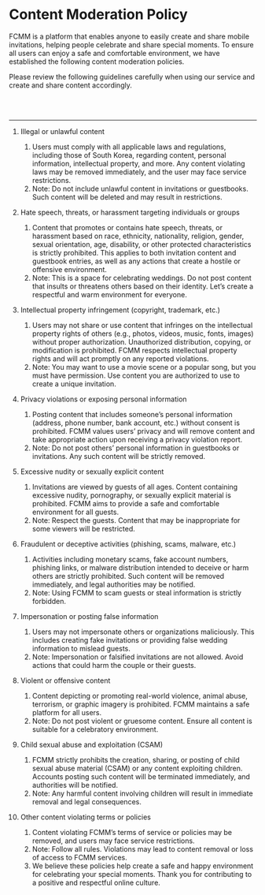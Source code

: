 # Content Moderation Policy

FCMM is a platform that enables anyone to easily create and share mobile invitations, helping people celebrate and share special moments. To ensure all users can enjoy a safe and comfortable environment, we have established the following content moderation policies.

Please review the following guidelines carefully when using our service and create and share content accordingly.

<br><br>

---

1. Illegal or unlawful content

   1. Users must comply with all applicable laws and regulations, including those of South Korea, regarding content, personal information, intellectual property, and more. Any content violating laws may be removed immediately, and the user may face service restrictions.
   2. Note: Do not include unlawful content in invitations or guestbooks. Such content will be deleted and may result in restrictions.

1. Hate speech, threats, or harassment targeting individuals or groups

   1. Content that promotes or contains hate speech, threats, or harassment based on race, ethnicity, nationality, religion, gender, sexual orientation, age, disability, or other protected characteristics is strictly prohibited. This applies to both invitation content and guestbook entries, as well as any actions that create a hostile or offensive environment.
   2. Note: This is a space for celebrating weddings. Do not post content that insults or threatens others based on their identity. Let’s create a respectful and warm environment for everyone.

1. Intellectual property infringement (copyright, trademark, etc.)

   1. Users may not share or use content that infringes on the intellectual property rights of others (e.g., photos, videos, music, fonts, images) without proper authorization. Unauthorized distribution, copying, or modification is prohibited. FCMM respects intellectual property rights and will act promptly on any reported violations.
   2. Note: You may want to use a movie scene or a popular song, but you must have permission. Use content you are authorized to use to create a unique invitation.

1. Privacy violations or exposing personal information

   1. Posting content that includes someone’s personal information (address, phone number, bank account, etc.) without consent is prohibited. FCMM values users’ privacy and will remove content and take appropriate action upon receiving a privacy violation report.
   2. Note: Do not post others’ personal information in guestbooks or invitations. Any such content will be strictly removed.

1. Excessive nudity or sexually explicit content

   1. Invitations are viewed by guests of all ages. Content containing excessive nudity, pornography, or sexually explicit material is prohibited. FCMM aims to provide a safe and comfortable environment for all guests.
   2. Note: Respect the guests. Content that may be inappropriate for some viewers will be restricted.

1. Fraudulent or deceptive activities (phishing, scams, malware, etc.)

   1. Activities including monetary scams, fake account numbers, phishing links, or malware distribution intended to deceive or harm others are strictly prohibited. Such content will be removed immediately, and legal authorities may be notified.
   2. Note: Using FCMM to scam guests or steal information is strictly forbidden.

1. Impersonation or posting false information

   1. Users may not impersonate others or organizations maliciously. This includes creating fake invitations or providing false wedding information to mislead guests.
   2. Note: Impersonation or falsified invitations are not allowed. Avoid actions that could harm the couple or their guests.

1. Violent or offensive content

   1. Content depicting or promoting real-world violence, animal abuse, terrorism, or graphic imagery is prohibited. FCMM maintains a safe platform for all users.
   2. Note: Do not post violent or gruesome content. Ensure all content is suitable for a celebratory environment.

1. Child sexual abuse and exploitation (CSAM)

   1. FCMM strictly prohibits the creation, sharing, or posting of child sexual abuse material (CSAM) or any content exploiting children. Accounts posting such content will be terminated immediately, and authorities will be notified.
   2. Note: Any harmful content involving children will result in immediate removal and legal consequences.

1. Other content violating terms or policies

   1. Content violating FCMM’s terms of service or policies may be removed, and users may face service restrictions.
   2. Note: Follow all rules. Violations may lead to content removal or loss of access to FCMM services.
   3. We believe these policies help create a safe and happy environment for celebrating your special moments. Thank you for contributing to a positive and respectful online culture.
